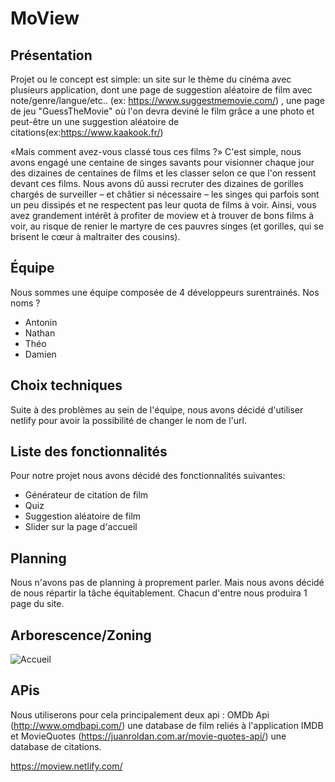 # MoView
## Présentation
Projet ou le concept est simple: un site sur le thème du cinéma avec plusieurs application, dont une page de suggestion aléatoire de film avec note/genre/langue/etc.. (ex: https://www.suggestmemovie.com/) , une page de jeu "GuessTheMovie" où  l'on devra deviné le film grâce a une photo et peut-être un une suggestion aléatoire de citations(ex:https://www.kaakook.fr/)

«Mais comment avez-vous classé tous ces films ?» C'est simple, nous avons engagé une centaine de singes savants pour visionner chaque jour des dizaines de centaines de films et les classer selon ce que l'on ressent devant ces films. Nous avons dû aussi recruter des dizaines de gorilles chargés de surveiller – et châtier si nécessaire – les singes qui parfois sont un peu dissipés et ne respectent pas leur quota de films à voir. Ainsi, vous avez grandement intérêt à profiter de moview et à trouver de bons films à voir, au risque de renier le martyre de ces pauvres singes (et gorilles, qui se brisent le cœur à maltraiter des cousins).
## Équipe
Nous sommes une équipe composée de 4 développeurs surentrainés.
Nos noms ? 
  *  Antonin
  *  Nathan
  *  Théo
  *  Damien
## Choix techniques
Suite à des problèmes au sein de l'équipe, nous avons décidé d'utiliser netlify pour avoir la possibilité de changer le nom de l'url.



## Liste des fonctionnalités
Pour notre projet nous avons décidé des fonctionnalités suivantes:
*  Générateur de citation de film
*  Quiz
*  Suggestion aléatoire de film
*  Slider sur la page d'accueil
## Planning
Nous n'avons pas de planning à proprement parler.
Mais nous avons décidé de nous répartir la tâche équitablement.
Chacun d'entre nous produira 1 page du site.

## Arborescence/Zoning

![Accueil](https://cdn.discordapp.com/attachments/488382804543930391/667351493275549706/unknown.png)
## APis
Nous utiliserons pour cela principalement deux api : OMDb Api (http://www.omdbapi.com/) une database de film reliés à l'application IMDB  et MovieQuotes (https://juanroldan.com.ar/movie-quotes-api/) une database de citations.


https://moview.netlify.com/

